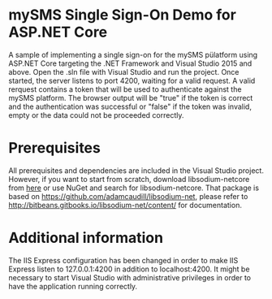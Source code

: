 # mySMS Single Sign-On Demo for ASP.NET Core
A sample of implementing a single sign-on for the mySMS pülatform using ASP.NET Core targeting the .NET Framework and Visual Studio 2015 and above. Open the .sln file with Visual Studio and run the project. Once started, the server listens to port 4200, waiting for a valid request. A valid rerquest contains a token that will be used to authenticate against the mySMS platform. The browser output will be "true" if the token is correct and the authentication was successful or "false" if the token was invalid, empty or the data could not be proceeded correctly.

# Prerequisites
All prerequisites and dependencies are included in the Visual Studio project. However, if you want to start from scratch, download libsodium-netcore from [here](https://www.nuget.org/packages/libsodium-netcore/) or use NuGet and search for libsodium-netcore. That package is based on https://github.com/adamcaudill/libsodium-net, please refer to http://bitbeans.gitbooks.io/libsodium-net/content/ for documentation.

# Additional information
The IIS Express configuration has been changed in order to make IIS Express listen to 127.0.0.1:4200 in addition to localhost:4200. It might be necessary to start Visual Studio with administrative privileges in order to have the application running correctly.